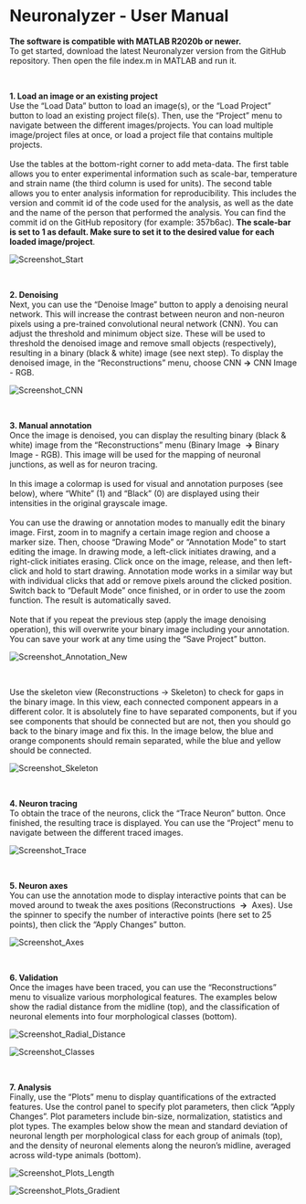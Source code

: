# Neuronalyzer - User Manual

**The software is compatible with MATLAB R2020b or newer.** <br/>
To get started, download the latest Neuronalyzer version from the GitHub repository.
Then open the file index.m in MATLAB and run it.

<br/>

**1. Load an image or an existing project** <br/>
    Use the “Load Data” button to load an image(s), or the “Load Project” button to load an existing
    project file(s). Then, use the “Project” menu to navigate between the different images/projects. You
    can load multiple image/project files at once, or load a project file that contains multiple projects.  <br/><br/>
    Use the tables at the bottom-right corner to add meta-data. The first table allows you to enter
    experimental information such as scale-bar, temperature and strain name (the third column is used
    for units). The second table allows you to enter analysis information for reproducibility. This includes
    the version and commit id of the code used for the analysis, as well as the date and the name of the
    person that performed the analysis. You can find the commit id on the GitHub repository (for
    example: 357b6ac). **The scale-bar is set to 1 as default. Make sure to set it to the desired value**
    **for each loaded image/project**.

![Screenshot_Start](https://user-images.githubusercontent.com/35100851/104649777-1ebd8580-56ad-11eb-8fc5-c170581d9762.png)

<br/>

**2. Denoising** <br/>
    Next, you can use the “Denoise Image” button to apply a denoising neural network. This will
    increase the contrast between neuron and non-neuron pixels using a pre-trained convolutional
    neural network (CNN). You can adjust the threshold and minimum object size. These will be used to
    threshold the denoised image and remove small objects (respectively), resulting in a binary (black &
    white) image (see next step). To display the denoised image, in the “Reconstructions” menu, choose
    CNN **→** CNN Image - RGB.

![Screenshot_CNN](https://user-images.githubusercontent.com/35100851/104649844-37c63680-56ad-11eb-83c5-42941671722f.png)

<br/>

**3. Manual annotation** <br/>
    Once the image is denoised, you can display the resulting binary (black & white) image from the
    “Reconstructions” menu (Binary Image ​ **→** ​ Binary Image - RGB). This image will be used for the
    mapping of neuronal junctions, as well as for neuron tracing. <br/><br/>
    In this image a colormap is used for visual and annotation purposes (see below), where “White” (1)
    and “Black” (0) are displayed using their intensities in the original grayscale image. <br/><br/>
    You can use the drawing or annotation modes to manually edit the binary image. First, zoom in to
    magnify a certain image region and choose a marker size. Then, choose “Drawing Mode” or
    “Annotation Mode” to start editing the image. In drawing mode, a left-click initiates drawing, and a
    right-click initiates erasing. Click once on the image, release, and then left-click and hold to start
    drawing. Annotation mode works in a similar way but with individual clicks that add or remove pixels
    around the clicked position. Switch back to “Default Mode” once finished, or in order to use the
    zoom function. The result is automatically saved. <br/><br/>
    Note that if you repeat the previous step (apply the image denoising operation), this will overwrite
    your binary image including your annotation. You can save your work at any time using the “Save
    Project” button.
    
![Screenshot_Annotation_New](https://user-images.githubusercontent.com/35100851/104650023-81af1c80-56ad-11eb-8300-0ab8e5e350eb.png)

<br/>

Use the skeleton view (Reconstructions → Skeleton) to check for gaps in the binary image. In this view, each connected component appears in a different color.
It is absolutely fine to have separated components, but if you see components that should be connected but are not, then you should go back to the binary image and fix this.
In the image below, the blue and orange components should remain separated, while the blue and yellow should be connected.

![Screenshot_Skeleton](https://user-images.githubusercontent.com/35100851/106172064-4111d180-618a-11eb-9a2c-1d773b5944af.png)

<br/>

**4. Neuron tracing** <br/>
    To obtain the trace of the neurons, click the “Trace Neuron” button. Once finished, the resulting
    trace is displayed. You can use the “Project” menu to navigate between the different traced images.
   
![Screenshot_Trace](https://user-images.githubusercontent.com/35100851/104650091-9a1f3700-56ad-11eb-89d6-63c7855b7e74.png)

<br/>

**5. Neuron axes** <br/>
    You can use the annotation mode to display interactive points that can be moved around to tweak
    the axes positions (Reconstructions ​ **→** ​ Axes). Use the spinner to specify the number of interactive
    points (here set to 25 points), then click the “Apply Changes” button.

![Screenshot_Axes](https://user-images.githubusercontent.com/35100851/104650208-c044d700-56ad-11eb-9e6a-b57ea7d164ad.png)

<br/>

**6. Validation** <br/>
    Once the images have been traced, you can use the “Reconstructions” menu to visualize various
    morphological features. The examples below show the radial distance from the midline (top), and
    the classification of neuronal elements into four morphological classes (bottom).

![Screenshot_Radial_Distance](https://user-images.githubusercontent.com/35100851/104650258-d6529780-56ad-11eb-8cef-43d7ae1427b7.png)

![Screenshot_Classes](https://user-images.githubusercontent.com/35100851/104650304-e5394a00-56ad-11eb-826c-ff5b9126d9e6.png)

<br/>

**7. Analysis** <br/>
    Finally, use the “Plots” menu to display quantifications of the extracted features. Use the control
    panel to specify plot parameters, then click “Apply Changes”. Plot parameters include bin-size,
    normalization, statistics and plot types. The examples below show the mean and standard deviation
    of neuronal length per morphological class for each group of animals (top), and the density of
    neuronal elements along the neuron’s midline, averaged across wild-type animals (bottom).
    
![Screenshot_Plots_Length](https://user-images.githubusercontent.com/35100851/104650330-ef5b4880-56ad-11eb-95be-c8e3d80ceb4e.png)

![Screenshot_Plots_Gradient](https://user-images.githubusercontent.com/35100851/104650362-fda96480-56ad-11eb-9ce9-b90b36cc5b0c.png)
